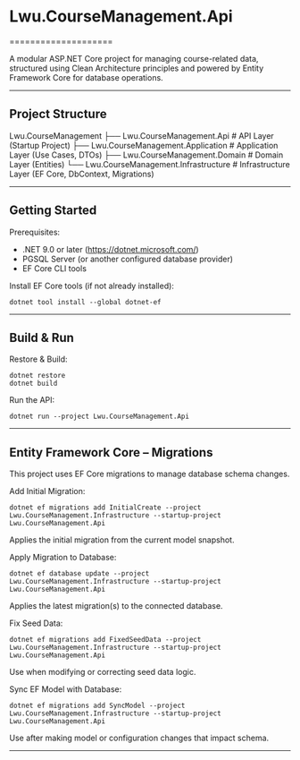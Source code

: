 # Lwu.CourseManagement.Api
====================

A modular ASP.NET Core project for managing course-related data, structured using Clean Architecture principles and powered by Entity Framework Core for database operations.

---

Project Structure
-----------------

Lwu.CourseManagement
├── Lwu.CourseManagement.Api              # API Layer (Startup Project)
├── Lwu.CourseManagement.Application      # Application Layer (Use Cases, DTOs)
├── Lwu.CourseManagement.Domain           # Domain Layer (Entities)
└── Lwu.CourseManagement.Infrastructure   # Infrastructure Layer (EF Core, DbContext, Migrations)

---

Getting Started
---------------

Prerequisites:
- .NET 9.0 or later (https://dotnet.microsoft.com/)
- PGSQL Server (or another configured database provider)
- EF Core CLI tools

Install EF Core tools (if not already installed):

    dotnet tool install --global dotnet-ef

---

Build & Run
-----------

Restore & Build:

    dotnet restore
    dotnet build

Run the API:

    dotnet run --project Lwu.CourseManagement.Api

---

Entity Framework Core – Migrations
----------------------------------

This project uses EF Core migrations to manage database schema changes.

Add Initial Migration:

    dotnet ef migrations add InitialCreate --project Lwu.CourseManagement.Infrastructure --startup-project Lwu.CourseManagement.Api

Applies the initial migration from the current model snapshot.

Apply Migration to Database:

    dotnet ef database update --project Lwu.CourseManagement.Infrastructure --startup-project Lwu.CourseManagement.Api

Applies the latest migration(s) to the connected database.

Fix Seed Data:

    dotnet ef migrations add FixedSeedData --project Lwu.CourseManagement.Infrastructure --startup-project Lwu.CourseManagement.Api

Use when modifying or correcting seed data logic.

Sync EF Model with Database:

    dotnet ef migrations add SyncModel --project Lwu.CourseManagement.Infrastructure --startup-project Lwu.CourseManagement.Api

Use after making model or configuration changes that impact schema.

---
